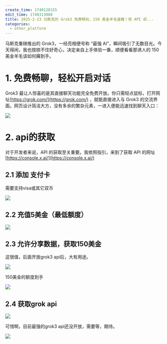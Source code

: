 ```yaml
---
create_time: 1740128155
edit_time: 1740313088
title: 2025-2-23 马斯克的 Grok3 免费畅玩，150 美金羊毛速薅！但 API 却...
categories:
  - other_platform
---
```



马斯克重磅推出的 Grok3，一经亮相便号称 “最强 AI”，瞬间吸引了无数目光。今天得闲，我也按捺不住好奇心，决定亲自上手体验一番，顺便看看那诱人的 150 美金羊毛该如何薅到手。

# 1. 免费畅聊，轻松开启对话

Grok3 最让人惊喜的是其直接聊天功能完全免费开放。你只需轻点鼠标，打开网址[https://grok.com/](https://grok.com/) ，就能直接进入与 Grok3 的交流界面。网页设计简洁大方，没有多余的繁杂元素，一进入便能迅速找到聊天入口： 

<img src="/assets/U1NMbCOCVouJ2lxVSHBctdoinad.png" src-width="898" class="markdown-img m-auto" src-height="231" align="center"/>

# 2. api的获取

对于开发者来说，API 的获取至关重要。我依照指引，来到了获取 API 的网址[https://console.x.ai/](https://console.x.ai/) 

## 2.1 添加 支付卡

需要支持visa或其它双币

<img src="/assets/Vwfmb9NFJoRbFlxk8rJcVRtKn5c.png" src-width="1424" class="markdown-img m-auto" src-height="746" align="center"/>

## 2.2 充值5美金（最低额度）

<img src="/assets/F4UobzwXCozNkVxG3RXcBedknBb.png" src-width="1385" class="markdown-img m-auto" src-height="413" align="center"/>

## 2.3 允许分享数据，获取150美金

这很值，后面开放grok3 api后，大有用途。

<img src="/assets/LeDEbezmCo82ywxn0yccAjdUn5g.png" src-width="1325" class="markdown-img m-auto" src-height="443" align="center"/>

150美金的额度到手

<img src="/assets/Bn1VbCboMoq3a5xtm5sccK0GnNe.png" src-width="1342" class="markdown-img m-auto" src-height="318" align="center"/>

## 2.4 获取grok api

<img src="/assets/C6msbvuhwo22a4xTSrNcuPU2n5c.png" src-width="1399" class="markdown-img m-auto" src-height="283" align="center"/>

可惜啊，目前最强的grok3 api还没开放，需要等，期待。

<img src="/assets/CMECbpztWoQi7jxGyUzcUBcHn6f.png" src-width="973" class="markdown-img m-auto" src-height="145" align="center"/>

